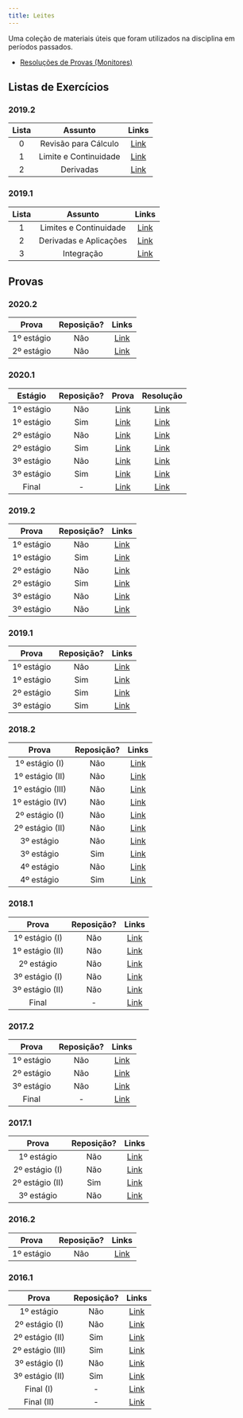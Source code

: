 ```yaml
---
title: Leites
---
```


Uma coleção de materiais úteis que foram utilizados na disciplina em períodos passados.

- [Resoluções de Provas (Monitores)](https://drive.google.com/drive/folders/1lVZSXtxi0V3bX_ocKgseFmdgWVgwPP29?usp=sharing)

## Listas de Exercícios

### 2019.2
**Lista** | **Assunto** | **Links**  |
:---: | :---: | :---: |
0 | Revisão para Cálculo | [Link](https://drive.google.com/file/d/1hROwpmnyT1u6iS6ddVF66aOHoFeFCktj/view) |
1 | Limite e Continuidade | [Link](https://drive.google.com/file/d/1ZRzB03te1BSmZvEtSl8D9I3Ub80TDN-R/view) |
2 | Derivadas | [Link](https://drive.google.com/file/d/1bXbXw-u-T0wZpIxhXViuEHQWWqFNHz6k/view) |

### 2019.1
**Lista** | **Assunto** | **Links**  |
:---: | :---:| :---: |
1 | Limites e Continuidade | [Link](https://drive.google.com/file/d/1WyAWoOdSHYRCMPl6V7TgUX8-KncM05ax/view?usp=sharing) |
2 | Derivadas e Aplicações | [Link](https://drive.google.com/file/d/1QWy9owE9676K64B0fOkHUzFVrCaT1RN5/view?usp=sharing) |
3 | Integração | [Link](https://drive.google.com/file/d/12Zg1vUKkeNfvmR2pmHdCbHt79Ird3p47/view?usp=sharing) |

## Provas

### 2020.2
**Prova** | **Reposição?** | **Links**  |
:---: | :---:| :---: |
1º estágio | Não | [Link](https://drive.google.com/file/d/1oG-ZVLc7PfYyixi7KlwOYbpT35OKAX9T/view?usp=sharing) |
2º estágio | Não | [Link](https://drive.google.com/file/d/1QJaZNn6_bQCGSwizwyR1d6gghVVaF65O/view?usp=sharing) |

### 2020.1
**Estágio** | **Reposição?** | **Prova**  | **Resolução** |
:---: | :---:| :---: | :---: |
1º estágio | Não | [Link](https://drive.google.com/file/d/147hsiWqqIGourS-fLz-86QTRV91EmIM5/view?usp=sharing) | [Link](https://docs.google.com/document/d/1nq8U6N7jup9sM7_TJTamBbuxfpykUm0qSkxq-n1J5SE/edit?usp=sharing) |
1º estágio | Sim | [Link](https://drive.google.com/file/d/1IJdzl1V_IvCFPXATliCHvi6SUjpBc2Do/view?usp=sharing) | [Link](https://docs.google.com/document/d/1xs2SOOSsHB3qo_hnN_i58-SMYllr1waXVLpGI4pZq1k/edit?usp=sharing) |
2º estágio | Não | [Link](https://drive.google.com/file/d/1xNWs4G-KICexfDPja-Z7uS8g2XSA4jMY/view?usp=sharing) | [Link](https://docs.google.com/document/d/1O2YEhxMgwe1oWdM21f9fyAMcRSMwl1KNYGji5ZOXLXQ/edit?usp=sharing) |
2º estágio | Sim | [Link](https://drive.google.com/file/d/1QM3Cbjc4nUQaiI7Puu0G39mVC8ZduJIg/view?usp=sharing) | [Link](https://docs.google.com/document/d/1_PhLfAVWkM5zoLUNrraeuTNd5X7jZT3Ve7s39mQgOFY/edit?usp=sharing) |
3º estágio | Não | [Link](https://drive.google.com/file/d/1ggwJ4h8e_1t1s5qpiGEW0AJY4hAjfLSP/view?usp=sharing) | [Link](https://docs.google.com/document/d/1sRVHK4NX6WifWa9WkosN3ruXPoP_Ld8RLO5pDtyZ9zY/edit?usp=sharing) |
3º estágio | Sim | [Link](https://drive.google.com/file/d/1VN7R81MSyulvvNEWXH48eSMZLrQLd9hY/view?usp=sharing) | [Link](https://docs.google.com/document/d/1ivD_OVw5GPgqbXdSKz_1h7DUuuDC-VUIJdyyrtvDPx8/edit?usp=sharing) |
Final | - | [Link](https://drive.google.com/file/d/1iPjOOJ9l_NzbnOKhGg43LGLy_HUWS86h/view?usp=sharing) | [Link](https://docs.google.com/document/d/1kVtPkonzaiyzVlJDDHdHQiNXwhJUJlOglwtEsJGrIVE/edit?usp=sharing) |


### 2019.2
**Prova** | **Reposição?** | **Links**  |
:---: | :---:| :---: |
1º estágio | Não | [Link](https://drive.google.com/file/d/1W7EQMEVptMasu6yL_0otSGjeUb6L24mB/view?usp=sharing) |
1º estágio | Sim | [Link](https://drive.google.com/file/d/1YTSui3jnuu2jXakzXVxYeltStCFffUbs/view?usp=sharing) |
2º estágio | Não | [Link](https://drive.google.com/file/d/1xLPq2_oUFL010ipywOaEs-YDFdq640x-/view?usp=sharing) |
2º estágio | Sim | [Link](https://drive.google.com/file/d/1CwP3Q214zmJHSPSEZwvS9z_vyRS-84vj/view?usp=sharing) |
3º estágio | Não | [Link](https://drive.google.com/file/d/1v-qTD_Bz7XgRmxL-YBW6r6vz7YlEc6I9/view?usp=sharing) |
3º estágio | Não | [Link](https://drive.google.com/file/d/1j9ro75z61fB2Jhh5bte1BfmLlxdlOfLr/view?usp=sharing) |

### 2019.1
**Prova** | **Reposição?** | **Links**  |
:---: | :---:| :---: |
1º estágio | Não | [Link](https://drive.google.com/file/d/1UGG00lPsiogVMIuoW1derDZfAv4by9hh/view?usp=sharing) |
1º estágio | Sim | [Link](https://drive.google.com/file/d/1m9z-ekXcGFotf2duf2oDEahPJ018dxNY/view?usp=sharing) |
2º estágio | Sim | [Link](https://drive.google.com/file/d/16DXx5FyfJxIZwWM_uwr-vJXMFkRANEiP/view?usp=sharing) |
3º estágio | Sim | [Link](https://drive.google.com/file/d/17mbBNEXRA78S0eNFes7aHFGlryWgaquD/view?usp=sharing) |

### 2018.2
**Prova** | **Reposição?** | **Links**  |
:---: | :---:| :---: |
1º estágio (I) | Não | [Link](https://drive.google.com/open?id=1o_j4hXttZq2kLFcLhBpzfFGOcywbo6Il) |
1º estágio (II) | Não | [Link](https://drive.google.com/open?id=1wHWn_CoeIC1mk8wa3FRiIalvkxbYqrp2) |
1º estágio (III) | Não | [Link](https://drive.google.com/open?id=1pzpGg3IglKl_zjgL4Hm9JkFUbWoYgqSB) |
1º estágio (IV) | Não | [Link](https://drive.google.com/open?id=16WrWPL5FWokpZFdK4Pcb_TNxr05a3OMw) |
2º estágio (I)  | Não | [Link](https://drive.google.com/open?id=1wc0yHnO-Eo6T4zw5N4Q_OR2NRyF3L6M4) |
2º estágio (II) | Não | [Link](https://drive.google.com/open?id=1EDZKpNiQjPoEurM_DZo6Xk_s5VWQ-sGN) |
3º estágio | Não | [Link](https://drive.google.com/open?id=1Nzh0PZxzSOcUrFgRn4NeoQ38ggIQ2xCG) |
3º estágio  | Sim | [Link](https://drive.google.com/open?id=1BA9mBA0p4hZg3KAzQbGM_URDazKkrCxr) |
4º estágio  | Não | [Link](https://drive.google.com/open?id=11Q_1LHuFtkrBwyTApaHc-bOLA0VPjEbT) |
4º estágio  | Sim | [Link](https://drive.google.com/open?id=1G4HYq3bQI6iFXM_uAVSsONZv42g51c51) |

### 2018.1
**Prova** | **Reposição?** | **Links**  |
:---: | :---:| :---: |
1º estágio (I) | Não | [Link](https://drive.google.com/open?id=1wQwwpQZjeUXbxRbc1uTUFYp2OShFFwR8) |
1º estágio (II) | Não | [Link](https://drive.google.com/open?id=1KaGFaCjIKLF5huh_aLPQZGZs4FSoKJnM) |
2º estágio  | Não | [Link](https://drive.google.com/open?id=1yz_RGyd4-PdeXZoEGuaisSTpocpsBKX-) |
3º estágio (I) | Não | [Link](https://drive.google.com/open?id=1BPsg1oqIEOLSUx-E9nOnPSQGCg326bGo) |
3º estágio (II) | Não | [Link](https://drive.google.com/open?id=1boadyBdOQHSsYxGcRveU7Q51jRGjp8U2) |
Final | - | [Link](https://drive.google.com/open?id=1IIx0Xe8NBWcN1DUGZKw18exSDePoZqVb) |

### 2017.2
**Prova** | **Reposição?** | **Links**  |
:---: | :---:| :---: |
1º estágio | Não | [Link](https://drive.google.com/file/d/1rsE4rHNjpXT7n8x-d28LbtSCmdjnPBrf/view?usp=sharing) |
2º estágio | Não | [Link](https://drive.google.com/file/d/1qBVqH9DCd9CRmncIxahOMor2tYqWOHH0/view?usp=sharing) |
3º estágio | Não | [Link](https://drive.google.com/file/d/1ukSzvCxP00MX4MYCtHKOYZ5xRWcz2Q5H/view?usp=sharing) |
Final | - | [Link](https://drive.google.com/file/d/14jwZPNXwNgNyh0rtMxNNBq7YRYel4bAC/view?usp=sharing) |

### 2017.1
**Prova** | **Reposição?** | **Links**  |
:---: | :---:| :---: |
1º estágio | Não | [Link](https://drive.google.com/file/d/1LfgLGufra_fFUKF7myvYlyhVyWrxZNGB/view?usp=sharing) |
2º estágio (I) | Não | [Link](https://drive.google.com/file/d/1xM7EV9tBWrHsdot3LU9Ibxge7Ut5G0TM/view?usp=sharing) |
2º estágio (II) | Sim | [Link](https://drive.google.com/file/d/1pPedI7LbmqU9gdPfei6FHuCAYF11w535/view?usp=sharing) |
3º estágio | Não | [Link](https://drive.google.com/file/d/1PCgeFN56-oDZGGjSFtOblh71u5Y3A4FO/view?usp=sharing) |

### 2016.2
**Prova** | **Reposição?** | **Links**  |
:---: | :---:| :---: |
1º estágio | Não | [Link](https://drive.google.com/open?id=1eT_hkN7vcXuDqb-tNOB8Qufpr1J4LhrY) |

### 2016.1
**Prova** | **Reposição?** | **Links**  |
:---: | :---:| :---: |
1º estágio | Não | [Link](https://drive.google.com/open?id=1eCJ2IlLeXwOB0-WMKQByMi3dSiTh-cWD) |
2º estágio (I) | Não | [Link](https://drive.google.com/open?id=1ZvGaUmQd-oBEE0sRfvdDDlM7FinOgqC1) |
2º estágio (II) | Sim | [Link](https://drive.google.com/open?id=1byKoVPCJSrxZUQpuDrBo-v2GvuEVpk12) |
2º estágio (III) | Sim | [Link](https://drive.google.com/open?id=16WL_tqtsbPWoB-uurjDkkattIrHMhVcI) |
3º estágio (I) | Não | [Link](https://drive.google.com/open?id=1zYDDpOwwf3F5e2SI_-hBo3oTwjZbTAu-) |
3º estágio (II) | Sim | [Link](https://drive.google.com/open?id=1MZflGfeQ7A9CRayGE9vy-okMxXLln5le) |
Final (I) | - | [Link](https://drive.google.com/open?id=1iOylk7yekZkS2ttU9Rdv09tUJr9ss9H9) |
Final (II) | - | [Link](https://drive.google.com/open?id=1uiHwNmNfMNIxKAdy5LltM1tnGoypwPCo) |
